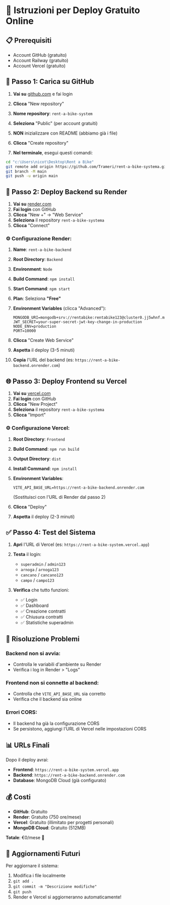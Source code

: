 # 🚀 Istruzioni per Deploy Gratuito Online

## 📋 Prerequisiti
- Account GitHub (gratuito)
- Account Railway (gratuito)
- Account Vercel (gratuito)

## 🔄 Passo 1: Carica su GitHub

1. **Vai su** [github.com](https://github.com) e fai login
2. **Clicca** "New repository"
3. **Nome repository**: `rent-a-bike-system`
4. **Seleziona** "Public" (per account gratuiti)
5. **NON** inizializzare con README (abbiamo già i file)
6. **Clicca** "Create repository"

7. **Nel terminale**, esegui questi comandi:
```bash
cd "c:\Users\nicot\Desktop\Rent a Bike"
git remote add origin https://github.com/Trameri/rent-a-bike-systema.git
git branch -M main
git push -u origin main
```

## 🎨 Passo 2: Deploy Backend su Render

1. **Vai su** [render.com](https://render.com)
2. **Fai login** con GitHub
3. **Clicca** "New +" → "Web Service"
4. **Seleziona** il repository `rent-a-bike-systema`
5. **Clicca** "Connect"

### ⚙️ Configurazione Render:

1. **Name**: `rent-a-bike-backend`
2. **Root Directory**: `Backend`
3. **Environment**: `Node`
4. **Build Command**: `npm install`
5. **Start Command**: `npm start`
6. **Plan**: Seleziona **"Free"**

7. **Environment Variables** (clicca "Advanced"):
   ```
   MONGODB_URI=mongodb+srv://rentabike:rentabike123@cluster0.jj5whnf.mongodb.net/rentabike
   JWT_SECRET=your-super-secret-jwt-key-change-in-production
   NODE_ENV=production
   PORT=10000
   ```

8. **Clicca** "Create Web Service"
9. **Aspetta** il deploy (3-5 minuti)
10. **Copia** l'URL del backend (es: `https://rent-a-bike-backend.onrender.com`)

## 🌐 Passo 3: Deploy Frontend su Vercel

1. **Vai su** [vercel.com](https://vercel.com)
2. **Fai login** con GitHub
3. **Clicca** "New Project"
4. **Seleziona** il repository `rent-a-bike-systema`
5. **Clicca** "Import"

### ⚙️ Configurazione Vercel:

1. **Root Directory**: `Frontend`
2. **Build Command**: `npm run build`
3. **Output Directory**: `dist`
4. **Install Command**: `npm install`

5. **Environment Variables**:
   ```
   VITE_API_BASE_URL=https://rent-a-bike-backend.onrender.com
   ```
   (Sostituisci con l'URL di Render dal passo 2)

6. **Clicca** "Deploy"
7. **Aspetta** il deploy (2-3 minuti)

## ✅ Passo 4: Test del Sistema

1. **Apri** l'URL di Vercel (es: `https://rent-a-bike-system.vercel.app`)
2. **Testa** il login:
   - `superadmin` / `admin123`
   - `arnoga` / `arnoga123`
   - `cancano` / `cancano123`
   - `campo` / `campo123`

3. **Verifica** che tutto funzioni:
   - ✅ Login
   - ✅ Dashboard
   - ✅ Creazione contratti
   - ✅ Chiusura contratti
   - ✅ Statistiche superadmin

## 🔧 Risoluzione Problemi

### Backend non si avvia:
- Controlla le variabili d'ambiente su Render
- Verifica i log in Render > "Logs"

### Frontend non si connette al backend:
- Controlla che `VITE_API_BASE_URL` sia corretto
- Verifica che il backend sia online

### Errori CORS:
- Il backend ha già la configurazione CORS
- Se persistono, aggiungi l'URL di Vercel nelle impostazioni CORS

## 📊 URLs Finali

Dopo il deploy avrai:
- **Frontend**: `https://rent-a-bike-system.vercel.app`
- **Backend**: `https://rent-a-bike-backend.onrender.com`
- **Database**: MongoDB Cloud (già configurato)

## 💰 Costi

- **GitHub**: Gratuito
- **Render**: Gratuito (750 ore/mese)
- **Vercel**: Gratuito (illimitato per progetti personali)
- **MongoDB Cloud**: Gratuito (512MB)

**Totale**: €0/mese 🎉

## 🔄 Aggiornamenti Futuri

Per aggiornare il sistema:
1. Modifica i file localmente
2. `git add .`
3. `git commit -m "Descrizione modifiche"`
4. `git push`
5. Render e Vercel si aggiorneranno automaticamente!